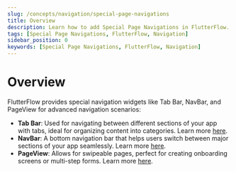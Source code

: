 ```yaml
---
slug: /concepts/navigation/special-page-navigations
title: Overview
description: Learn how to add Special Page Navigations in FlutterFlow.
tags: [Special Page Navigations, FlutterFlow, Navigation]
sidebar_position: 0
keywords: [Special Page Navigations, FlutterFlow, Navigation]
---
```


# Overview
FlutterFlow provides special navigation widgets like Tab Bar, NavBar, and PageView for advanced navigation scenarios:

- **Tab Bar**: Used for navigating between different sections of your app with tabs, ideal for organizing content into categories. Learn more [here](tabbar).
- **NavBar**: A bottom navigation bar that helps users switch between major sections of your app seamlessly. Learn more [here](#).
- **PageView**: Allows for swipeable pages, perfect for creating onboarding screens or multi-step forms. Learn more [here](#).